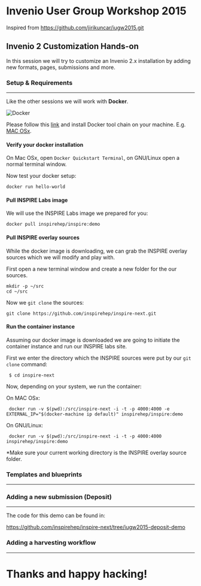 # Invenio User Group Workshop 2015

Inspired from https://github.com/jirikuncar/iugw2015.git

## Invenio 2 Customization Hands-on

In this session we will try to customize an Invenio 2.x installation by adding new formats, pages, submissions and more.


### Setup & Requirements
--------------------------------

Like the other sessions we will work with **Docker**.

![Docker](https://www.docker.com/sites/all/themes/docker/assets/images/logo.png)

Please follow this [link](https://www.docker.com) and install Docker tool chain on your machine. E.g. [MAC OSx](
https://www.docker.com/toolbox).

#### Verify your docker installation

On Mac OSx, open `Docker Quickstart Terminal`, on GNU/Linux open a normal terminal window.

Now test your docker setup:

    docker run hello-world

#### Pull INSPIRE Labs image

We will use the INSPIRE Labs image we prepared for you:

    docker pull inspirehep/inspire:demo


#### Pull INSPIRE overlay sources

While the docker image is downloading, we can grab the INSPIRE overlay sources which we will modify and play with.

First open a new terminal window and create a new folder for the our sources.

    mkdir -p ~/src
    cd ~/src

Now we `git clone` the sources:

    git clone https://github.com/inspirehep/inspire-next.git

#### Run the container instance

Assuming our docker image is downloaded we are going to initiate the container instance and run our INSPIRE labs site.

First we enter the directory which the INSPIRE sources were put by our `git clone` command:

     $ cd inspire-next

Now, depending on your system, we run the container:

On MAC OSx:

     docker run -v $(pwd):/src/inspire-next -i -t -p 4000:4000 -e EXTERNAL_IP="$(docker-machine ip default)" inspirehep/inspire:demo


On GNU/Linux:

     docker run -v $(pwd):/src/inspire-next -i -t -p 4000:4000 inspirehep/inspire:demo


*Make sure your current working directory is the INSPIRE overlay source folder.

### Templates and blueprints
--------------------------------




### Adding a new submission (Deposit)
--------------------------------

The code for this demo can be found in:

https://github.com/inspirehep/inspire-next/tree/iugw2015-deposit-demo


### Adding a harvesting workflow
--------------------------------


# Thanks and happy hacking!
